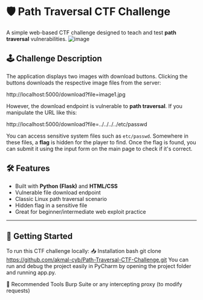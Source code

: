 # 🛡️ Path Traversal CTF Challenge

A simple web-based CTF challenge designed to teach and test **path traversal** vulnerabilities.
![image](https://github.com/user-attachments/assets/a55f4329-52b9-4a83-878d-04039357945f)


## 🕹️ Challenge Description

The application displays two images with download buttons. Clicking the buttons downloads the respective image files from the server:

http://localhost:5000/download?file=image1.jpg

However, the download endpoint is vulnerable to **path traversal**. If you manipulate the URL like this:

http://localhost:5000/download?file=../../../../etc/passwd

You can access sensitive system files such as `etc/passwd`. Somewhere in these files, a **flag** is hidden for the player to find.
Once the flag is found, you can submit it using the input form on the main page to check if it's correct.

## 🛠️ Features

- Built with **Python (Flask)** and **HTML/CSS**
- Vulnerable file download endpoint
- Classic Linux path traversal scenario
- Hidden flag in a sensitive file
- Great for beginner/intermediate web exploit practice

---

## 🚀 Getting Started
To run this CTF challenge locally:
📥 Installation
bash
git clone https://github.com/akmal-cyb/Path-Traversal-CTF-Challenge.git
You can run and debug the project easily in PyCharm by opening the project folder and running app.py.

🧪 Recommended Tools
Burp Suite or any intercepting proxy (to modify requests)


